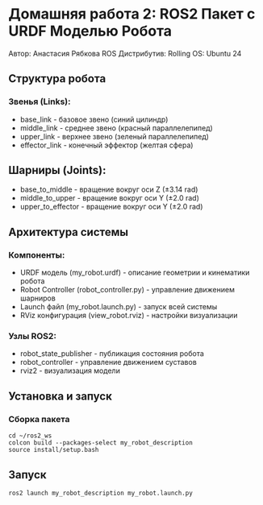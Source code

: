 # Домашняя работа 2: ROS2 Пакет с URDF Моделью Робота
Автор: Анастасия Рябкова
ROS Дистрибутив: Rolling
OS: Ubuntu 24

##  Структура робота
### Звенья (Links):
* base_link - базовое звено (синий цилиндр)
* middle_link - среднее звено (красный параллелепипед)
* upper_link - верхнее звено (зеленый параллелепипед)
* effector_link - конечный эффектор (желтая сфера)

## Шарниры (Joints):
* base_to_middle - вращение вокруг оси Z (±3.14 rad)
* middle_to_upper - вращение вокруг оси Y (±2.0 rad)
* upper_to_effector - вращение вокруг оси Y (±2.0 rad)

## Архитектура системы
### Компоненты:
* URDF модель (my_robot.urdf) - описание геометрии и кинематики робота
* Robot Controller (robot_controller.py) - управление движением шарниров
* Launch файл (my_robot.launch.py) - запуск всей системы
* RViz конфигурация (view_robot.rviz) - настройки визуализации

### Узлы ROS2:
* robot_state_publisher - публикация состояния робота
* robot_controller - управление движением суставов
* rviz2 - визуализация модели

## Установка и запуск
### Сборка пакета
```
cd ~/ros2_ws
colcon build --packages-select my_robot_description
source install/setup.bash
```

## Запуск
```
ros2 launch my_robot_description my_robot.launch.py
```

